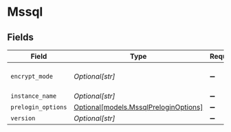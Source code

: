 # Mssql


## Fields

| Field                                                                      | Type                                                                       | Required                                                                   | Description                                                                |
| -------------------------------------------------------------------------- | -------------------------------------------------------------------------- | -------------------------------------------------------------------------- | -------------------------------------------------------------------------- |
| `encrypt_mode`                                                             | *Optional[str]*                                                            | :heavy_minus_sign:                                                         | The negotiated ENCRYPT_MODE with the server                                |
| `instance_name`                                                            | *Optional[str]*                                                            | :heavy_minus_sign:                                                         | N/A                                                                        |
| `prelogin_options`                                                         | [Optional[models.MssqlPreloginOptions]](../models/mssqlpreloginoptions.md) | :heavy_minus_sign:                                                         | N/A                                                                        |
| `version`                                                                  | *Optional[str]*                                                            | :heavy_minus_sign:                                                         | N/A                                                                        |
